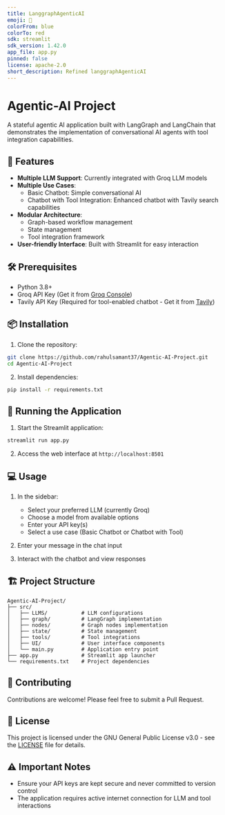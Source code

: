 ```yaml
---
title: LanggraphAgenticAI
emoji: 🐨
colorFrom: blue
colorTo: red
sdk: streamlit
sdk_version: 1.42.0
app_file: app.py
pinned: false
license: apache-2.0
short_description: Refined langgraphAgenticAI
---
```


# Agentic-AI Project

A stateful agentic AI application built with LangGraph and LangChain that demonstrates the implementation of conversational AI agents with tool integration capabilities.

## 🌟 Features

- **Multiple LLM Support**: Currently integrated with Groq LLM models
- **Multiple Use Cases**:
  - Basic Chatbot: Simple conversational AI
  - Chatbot with Tool Integration: Enhanced chatbot with Tavily search capabilities
- **Modular Architecture**:
  - Graph-based workflow management
  - State management
  - Tool integration framework
- **User-friendly Interface**: Built with Streamlit for easy interaction

## 🛠️ Prerequisites

- Python 3.8+
- Groq API Key (Get it from [Groq Console](https://console.groq.com/keys))
- Tavily API Key (Required for tool-enabled chatbot - Get it from [Tavily](https://app.tavily.com/home))

## 📦 Installation

1. Clone the repository:
```bash
git clone https://github.com/rahulsamant37/Agentic-AI-Project.git
cd Agentic-AI-Project
```

2. Install dependencies:
```bash
pip install -r requirements.txt
```

## 🚀 Running the Application

1. Start the Streamlit application:
```bash
streamlit run app.py
```

2. Access the web interface at `http://localhost:8501`

## 💻 Usage

1. In the sidebar:
   - Select your preferred LLM (currently Groq)
   - Choose a model from available options
   - Enter your API key(s)
   - Select a use case (Basic Chatbot or Chatbot with Tool)

2. Enter your message in the chat input
3. Interact with the chatbot and view responses

## 🏗️ Project Structure

```
Agentic-AI-Project/
├── src/
│   ├── LLMS/           # LLM configurations
│   ├── graph/          # LangGraph implementation
│   ├── nodes/          # Graph nodes implementation
│   ├── state/          # State management
│   ├── tools/          # Tool integrations
│   ├── UI/             # User interface components
│   └── main.py         # Application entry point
├── app.py              # Streamlit app launcher
└── requirements.txt    # Project dependencies
```

## 🤝 Contributing

Contributions are welcome! Please feel free to submit a Pull Request.

## 📄 License

This project is licensed under the GNU General Public License v3.0 - see the [LICENSE](LICENSE) file for details.

## ⚠️ Important Notes

- Ensure your API keys are kept secure and never committed to version control
- The application requires active internet connection for LLM and tool interactions